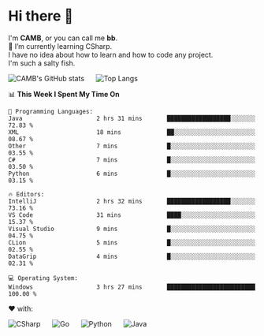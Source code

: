 # Hi there 👋
<!--
**CAMB-dev/CAMB-dev** is a ✨ _special_ ✨ repository because its `README.md` (this file) appears on your GitHub profile.

Here are some ideas to get you started:

- 🔭 I’m currently working on ...
- 🌱 I’m currently learning ...
- 👯 I’m looking to collaborate on ...
- 🤔 I’m looking for help with ...
- 💬 Ask me about ...
- 📫 How to reach me: ...
- 😄 Pronouns: ...
- ⚡ Fun fact: ...
-->
 I'm **CAMB**, or you can call me **bb**.  
 🌱 I’m currently learning CSharp.  
 I have no idea about how to learn and how to code any project.  
 I'm such a salty fish.
 
 
![CAMB's GitHub stats](https://github-readme-stats.vercel.app/api?username=CAMB-dev&show_icons=true&theme=tokyonight)
&nbsp;&nbsp;&nbsp;&nbsp;
![Top Langs](https://github-readme-stats.vercel.app/api/top-langs/?username=CAMB-dev&langs_count=5&theme=tokyonight)


<!--START_SECTION:waka-->
📊 **This Week I Spent My Time On** 

```text
💬 Programming Languages: 
Java                     2 hrs 31 mins       ██████████████████░░░░░░░   72.83 % 
XML                      18 mins             ██░░░░░░░░░░░░░░░░░░░░░░░   08.67 % 
Other                    7 mins              █░░░░░░░░░░░░░░░░░░░░░░░░   03.55 % 
C#                       7 mins              █░░░░░░░░░░░░░░░░░░░░░░░░   03.50 % 
Python                   6 mins              █░░░░░░░░░░░░░░░░░░░░░░░░   03.15 % 

🔥 Editors: 
IntelliJ                 2 hrs 32 mins       ██████████████████░░░░░░░   73.16 % 
VS Code                  31 mins             ████░░░░░░░░░░░░░░░░░░░░░   15.37 % 
Visual Studio            9 mins              █░░░░░░░░░░░░░░░░░░░░░░░░   04.75 % 
CLion                    5 mins              █░░░░░░░░░░░░░░░░░░░░░░░░   02.55 % 
DataGrip                 4 mins              █░░░░░░░░░░░░░░░░░░░░░░░░   02.31 % 

💻 Operating System: 
Windows                  3 hrs 27 mins       █████████████████████████   100.00 % 
```


<!--END_SECTION:waka-->


❤ with:

![CSharp](https://img.shields.io/badge/CSharp-%23512BD4?style=for-the-badge&logo=.net)
&nbsp;&nbsp;&nbsp;&nbsp;
![Go](https://img.shields.io/badge/Go-000000?style=for-the-badge&logo=go)
&nbsp;&nbsp;&nbsp;&nbsp;
![Python](https://img.shields.io/badge/Python-000000?style=for-the-badge&logo=python)
&nbsp;&nbsp;&nbsp;&nbsp;
![Java](https://img.shields.io/badge/Java-964B00?style=for-the-badge&logo=openjdk)
